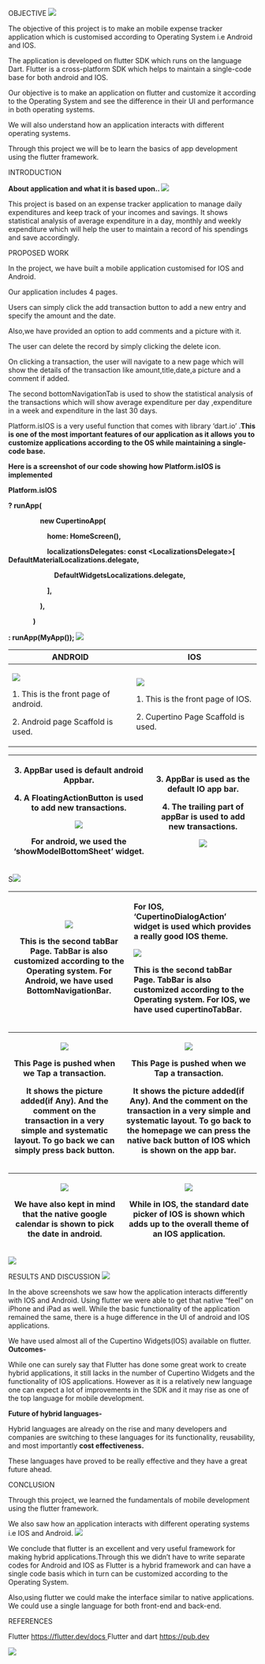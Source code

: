 ﻿OBJECTIVE ![](MOBILE%20APPLICATION%20CUSTOMISED%20FOR%20OS.001.png)

The objective of this project is to make an mobile expense tracker application which is customised according to Operating System i.e Android and IOS. 

The application is developed on flutter SDK which runs on the language Dart. Flutter is a cross-platform SDK which helps to maintain a single-code base for both android and IOS. 

Our objective is to make an application on flutter and customize it according to the Operating System and see the difference in their UI and performance in both operating systems. 

We will also understand how an application interacts with different operating systems. 

Through this project we will be to learn the basics of app development using the flutter framework. 

INTRODUCTION 

**About application and what it is based upon.. ![](MOBILE%20APPLICATION%20CUSTOMISED%20FOR%20OS.001.png)**

This project is based on an expense tracker application to manage daily expenditures and keep track of your incomes and savings. It shows statistical analysis of average expenditure in a day, monthly and weekly expenditure which will help the user to maintain a record of his spendings and save accordingly. 

PROPOSED WORK 

In the project, we have built a mobile application customised for IOS and Android.  

Our application includes 4 pages. 

Users can simply click the add transaction button to add a new entry and specify the amount and the date. 

Also,we have provided an option to add comments and a picture with it. 

The user can delete the record by simply clicking the delete icon. 

On clicking a transaction, the user will navigate to a new page which will show the details of the transaction like amount,title,date,a picture and a comment if added. 

The second bottomNavigationTab is used to show the statistical analysis of the transactions which will show average expenditure per day ,expenditure in a week and expenditure in the last 30 days. 

Platform.isIOS is a very useful function that comes with library ‘dart.io’ .**This is one of the most important features of our application as it allows you to customize applications according to the OS while maintaining a single-code base.** 

**Here is a screenshot of our code showing how Platform.isIOS is implemented** 

**Platform.isIOS** 

**? runApp(** 

`         `**new CupertinoApp(** 

`           `**home: HomeScreen(),** 

`           `**localizationsDelegates: const <LocalizationsDelegate<dynamic>>[              DefaultMaterialLocalizations.delegate,** 

`             `**DefaultWidgetsLocalizations.delegate,** 

`           `**],** 

`         `**),** 

`       `**)** 

**: runApp(MyApp()); ![](MOBILE%20APPLICATION%20CUSTOMISED%20FOR%20OS.002.png)**



|**ANDROID** |**IOS** |
| - | - |
|<p>![](MOBILE%20APPLICATION%20CUSTOMISED%20FOR%20OS.003.png)</p><p>1. This is the front page of android. </p><p>2. Android page Scaffold is used. </p>|<p>![](MOBILE%20APPLICATION%20CUSTOMISED%20FOR%20OS.004.png)</p><p>1. This is the front page of IOS. </p><p>2. Cupertino Page Scaffold is used.</p>|



|<p>3. AppBar used is default android Appbar. </p><p>4. A FloatingActionButton is used to add new transactions. </p><p>![](MOBILE%20APPLICATION%20CUSTOMISED%20FOR%20OS.005.png)</p><p>For android, we used the ‘showModelBottomSheet’ widget. </p>|<p>3. AppBar is used as the default IO app bar. </p><p>4. The trailing part of appBar is used  to add new transactions.</p><p>![](MOBILE%20APPLICATION%20CUSTOMISED%20FOR%20OS.006.png)</p>|
| - | :-: |
S![](MOBILE%20APPLICATION%20CUSTOMISED%20FOR%20OS.002.png)



|<p>![](MOBILE%20APPLICATION%20CUSTOMISED%20FOR%20OS.007.png)</p><p>This is the second tabBar Page. TabBar is also customized according to the Operating system. For Android, we have used BottomNavigationBar.  </p>|<p>For IOS, ‘CupertinoDialogAction’ widget is used which provides a really good IOS theme.</p><p>![](MOBILE%20APPLICATION%20CUSTOMISED%20FOR%20OS.008.png)</p><p>This is the second tabBar Page. TabBar is also customized according to the Operating system. For IOS, we have used cupertinoTabBar. </p>|
| - | :- |


|<p>![](MOBILE%20APPLICATION%20CUSTOMISED%20FOR%20OS.009.png)</p><p>This Page is pushed when we Tap a transaction. </p><p>It shows the picture added(if Any). And the comment on the transaction in a very simple and systematic layout. To go back we can simply press back button.</p>|<p>![](MOBILE%20APPLICATION%20CUSTOMISED%20FOR%20OS.010.png)</p><p>This Page is pushed when we Tap a transaction. </p><p>It shows the picture added(if Any). And the comment on the transaction in a very simple and systematic layout. To go back to the homepage we can press the native back button of IOS which is shown on the app bar. </p>|
| - | - |


|<p>![](MOBILE%20APPLICATION%20CUSTOMISED%20FOR%20OS.011.png)</p><p>We have also kept in mind that the native google calendar is shown to pick the date in android. </p>|<p>![](MOBILE%20APPLICATION%20CUSTOMISED%20FOR%20OS.012.png)</p><p>While in IOS, the standard date picker of IOS is shown which adds up to the overall theme of an IOS application. </p>|
| - | - |

![](MOBILE%20APPLICATION%20CUSTOMISED%20FOR%20OS.002.png)

RESULTS AND DISCUSSION ![](MOBILE%20APPLICATION%20CUSTOMISED%20FOR%20OS.001.png)

In the above screenshots we saw how the application interacts differently with IOS and Android. Using flutter we were able to get that native “feel” on iPhone and iPad as well. While the basic functionality of the application remained the same, there is a huge difference in the UI of android and IOS applications.  

We have used almost all of the Cupertino Widgets(IOS) available on flutter.  **Outcomes-** 

While one can surely say that Flutter has done some great work to create hybrid applications, it still lacks in the number of Cupertino Widgets and the functionality of IOS applications. However as it is a relatively new language one can expect a lot of improvements in the SDK and it may rise as one of the top language for mobile development. 

**Future of hybrid languages-** 

Hybrid languages are already on the rise and many developers and companies are switching to these languages for its functionality, reusability, and most importantly **cost effectiveness.**  

These languages have proved to be really effective and they have a great future ahead.

CONCLUSION 

Through this project, we learned the fundamentals of mobile development using the flutter framework. 

We also saw how an application interacts with different operating systems i.e IOS and Android. ![](MOBILE%20APPLICATION%20CUSTOMISED%20FOR%20OS.001.png)

We conclude that flutter is an excellent and very useful framework for making hybrid applications.Through this we didn’t have to write separate codes for Android and IOS as Flutter is a hybrid framework and can have a single code basis which in turn can be customized according to the Operating System. 

Also,using flutter we could make the interface similar to native applications. We could use a single language for both front-end and back-end.

REFERENCES 

Flutter [https://flutter.dev/docs ](https://flutter.dev/docs)Flutter and dart https://pub.dev

![](MOBILE%20APPLICATION%20CUSTOMISED%20FOR%20OS.013.png)
